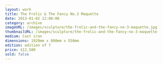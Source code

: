```yaml
---
layout: work
title: The Frolic & The Fancy No.3 Maquette
date: 2013-01-02 12:00:00
category: archive
imageURL: /images/sculpture/the-frolic-and-the-fancy-no-3-maquette.jpg
thumbnailURL: /images/sculpture/the-frolic-and-the-fancy-no-3-maquette-thumbnail.jpg
medium: Cast iron
dimensions: 1920mm x 800mm x 550mm
edition: edition of 7
price: $12,500
sold: false
---
```

